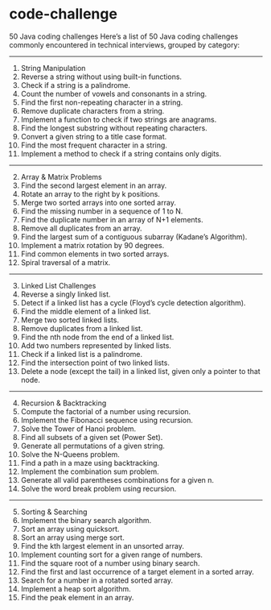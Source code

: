 # code-challenge

50 Java coding challenges
Here’s a list of 50 Java coding challenges commonly encountered in technical interviews, grouped by category:
________________________________________
1. String Manipulation
1.	Reverse a string without using built-in functions. 
2.	Check if a string is a palindrome.
3.	Count the number of vowels and consonants in a string.
4.	Find the first non-repeating character in a string.
5.	Remove duplicate characters from a string.
6.	Implement a function to check if two strings are anagrams.
7.	Find the longest substring without repeating characters.
8.	Convert a given string to a title case format.
9.	Find the most frequent character in a string.
10.	Implement a method to check if a string contains only digits.
________________________________________
2. Array & Matrix Problems
11.	Find the second largest element in an array.
12.	Rotate an array to the right by k positions.
13.	Merge two sorted arrays into one sorted array.
14.	Find the missing number in a sequence of 1 to N.
15.	Find the duplicate number in an array of N+1 elements.
16.	Remove all duplicates from an array.
17.	Find the largest sum of a contiguous subarray (Kadane’s Algorithm).
18.	Implement a matrix rotation by 90 degrees.
19.	Find common elements in two sorted arrays.
20.	Spiral traversal of a matrix.


________________________________________
3. Linked List Challenges
21.	Reverse a singly linked list.
22.	Detect if a linked list has a cycle (Floyd’s cycle detection algorithm).
23.	Find the middle element of a linked list.
24.	Merge two sorted linked lists.
25.	Remove duplicates from a linked list.
26.	Find the nth node from the end of a linked list.
27.	Add two numbers represented by linked lists.
28.	Check if a linked list is a palindrome.
29.	Find the intersection point of two linked lists.
30.	Delete a node (except the tail) in a linked list, given only a pointer to that node.
________________________________________
4. Recursion & Backtracking
31.	Compute the factorial of a number using recursion.
32.	Implement the Fibonacci sequence using recursion.
33.	Solve the Tower of Hanoi problem.
34.	Find all subsets of a given set (Power Set).
35.	Generate all permutations of a given string.
36.	Solve the N-Queens problem.
37.	Find a path in a maze using backtracking.
38.	Implement the combination sum problem.
39.	Generate all valid parentheses combinations for a given n.
40.	Solve the word break problem using recursion.
________________________________________
5. Sorting & Searching
41.	Implement the binary search algorithm.
42.	Sort an array using quicksort.
43.	Sort an array using merge sort.
44.	Find the kth largest element in an unsorted array.
45.	Implement counting sort for a given range of numbers.
46.	Find the square root of a number using binary search.
47.	Find the first and last occurrence of a target element in a sorted array.
48.	Search for a number in a rotated sorted array.
49.	Implement a heap sort algorithm.
50.	Find the peak element in an array.

